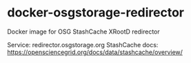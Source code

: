 # docker-osgstorage-redirector

Docker image for OSG StashCache XRootD redirector

Service: redirector.osgstorage.org
StashCache docs: https://opensciencegrid.org/docs/data/stashcache/overview/
